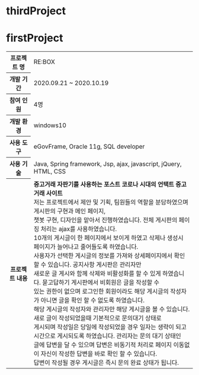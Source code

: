 # thirdProject
# firstProject

<table>
  <tr>
    <th>프로젝트 명</th>
    <td>RE:BOX</td>
  </tr>
  <tr>
    <th>개발 기간</th>
    <td>2020.09.21 ~ 2020.10.19</td>
  </tr>  
  <tr>
    <th>참여 인원</th>
    <td>4명</td>
  </tr> 
  <tr>
    <th>개발 환경</th>
    <td>windows10</td>
  </tr>  
  <tr>
    <th>사용 도구</th>
    <td>eGovFrame, Oracle 11g, SQL developer</td>
  </tr> 
  <tr>
    <th>사용 기술</th>
    <td>Java, Spring framework, Jsp, ajax, javascript, jQuery, HTML, CSS</td>
  </tr> 
  <tr>
    <th>프로젝트 내용</th>
    <td>
      <b>중고거래 자판기를 사용하는 포스트 코로나 시대의 언택트 중고거래 사이트</b><br>
      저는 프로젝트에서 제안 및 기획, 팀원들의 역할을 분담하였으며 게시판의 구현과 메인 페이지,<br>
      챗봇 구현, 디자인을 맡아서 진행하였습니다. 전체 게시판의 페이징 처리는 ajax를 사용하였습니다. <br>
      10개의 게시글이 한 페이지에서 보이게 하였고  삭제나 생성시 페이지가 늘어나고 줄어들도록 하였습니다. <br>
      사용자가 선택한 게시글의 정보를 가져와 상세페이지에서 확인 할 수 있습니다. 공지사항 게시판은 관리자만 <br>
      새로운 글 게시와 함께 삭제와 비활성화를 할 수 있게 하였습니다. 묻고답하기 게시판에서 비회원은 글을 작성할 수 <br>
      있는 권한이 없으며 로그인한 회원이라도 해당 게시글의 작성자가 아니면 글을 확인 할 수 없도록 하였습니다. <br>
      해당 게시글의 작성자와 관리자만 해당 게시글을 볼 수 있습니다. 새로 글이 작성되었을때 기본적으로 문의대기 상태로 <br>
      게시되며 작성일은 당일에 작성되었을 경우 일자는 생략이 되고 시간으로 게시되도록 하였습니다. 관리자는 문의 대기 상태인 <br>
      글에 답변을 달 수 있으며 답변은 비동기적 처리로 페이지 이동없이 자신이 작성한 답변을 바로 확인 할 수 있습니다. <br>
      답변이 작성될 경우 게시글은 즉시 문의 완료 상태가 됩니다. 
    </td>
  </tr> 
</table>

